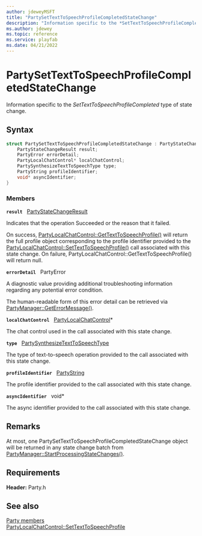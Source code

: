 ```yaml
---
author: jdeweyMSFT
title: "PartySetTextToSpeechProfileCompletedStateChange"
description: "Information specific to the *SetTextToSpeechProfileCompleted* type of state change."
ms.author: jdewey
ms.topic: reference
ms.service: playfab
ms.date: 04/21/2022
---
```


# PartySetTextToSpeechProfileCompletedStateChange  

Information specific to the *SetTextToSpeechProfileCompleted* type of state change.  

## Syntax  
  
```cpp
struct PartySetTextToSpeechProfileCompletedStateChange : PartyStateChange {  
    PartyStateChangeResult result;  
    PartyError errorDetail;  
    PartyLocalChatControl* localChatControl;  
    PartySynthesizeTextToSpeechType type;  
    PartyString profileIdentifier;  
    void* asyncIdentifier;  
}  
```
  
### Members  
  
**`result`** &nbsp; [PartyStateChangeResult](../enums/partystatechangeresult.md)  
  
Indicates that the operation Succeeded or the reason that it failed.
  
On success, [PartyLocalChatControl::GetTextToSpeechProfile()](../classes/PartyLocalChatControl/methods/partylocalchatcontrol_gettexttospeechprofile.md) will return the full profile object corresponding to the profile identifier provided to the [PartyLocalChatControl::SetTextToSpeechProfile()](../classes/PartyLocalChatControl/methods/partylocalchatcontrol_settexttospeechprofile.md) call associated with this state change. On failure, PartyLocalChatControl::GetTextToSpeechProfile() will return null.
  
**`errorDetail`** &nbsp; PartyError  
  
A diagnostic value providing additional troubleshooting information regarding any potential error condition.
  
The human-readable form of this error detail can be retrieved via [PartyManager::GetErrorMessage()](../classes/PartyManager/methods/partymanager_geterrormessage.md).
  
**`localChatControl`** &nbsp; [PartyLocalChatControl](../classes/PartyLocalChatControl/partylocalchatcontrol.md)*  
  
The chat control used in the call associated with this state change.
  
**`type`** &nbsp; [PartySynthesizeTextToSpeechType](../enums/partysynthesizetexttospeechtype.md)  
  
The type of text-to-speech operation provided to the call associated with this state change.
  
**`profileIdentifier`** &nbsp; [PartyString](../typedefs.md)  
  
The profile identifier provided to the call associated with this state change.
  
**`asyncIdentifier`** &nbsp; void*  
  
The async identifier provided to the call associated with this state change.
  
## Remarks  
  
At most, one PartySetTextToSpeechProfileCompletedStateChange object will be returned in any state change batch from [PartyManager::StartProcessingStateChanges()](../classes/PartyManager/methods/partymanager_startprocessingstatechanges.md).
  
## Requirements  
  
**Header:** Party.h
  
## See also  
[Party members](../party_members.md)  
[PartyLocalChatControl::SetTextToSpeechProfile](../classes/PartyLocalChatControl/methods/partylocalchatcontrol_settexttospeechprofile.md)
  
  
